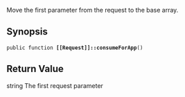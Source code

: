 Move the first parameter from the request to the base array.

## Synopsis

<code>public function <b>[[Request]]::consumeForApp</b>()</code>

## Return Value

string The first request parameter

